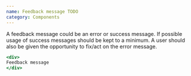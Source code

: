 ```yaml
---
name: Feedback message TODO
category: Components
---
```


A feedback message could be an error or success message. If possible usage of success messages should be kept to a minimum. A user should also be given the opportunity to fix/act on the error message.

```feedbackmessage.html
<div>
Feedback message
</div>
```
